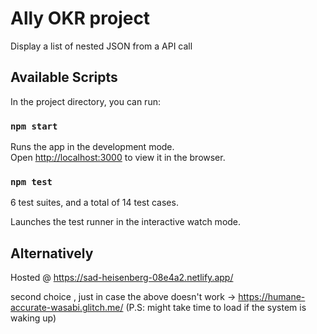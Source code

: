 # Ally OKR project

Display a list of nested JSON from a API call

## Available Scripts

In the project directory, you can run:

### `npm start`

Runs the app in the development mode.\
Open [http://localhost:3000](http://localhost:3000) to view it in the browser.

### `npm test`

6 test suites, and a total of 14 test cases.

Launches the test runner in the interactive watch mode.

## Alternatively

Hosted @ https://sad-heisenberg-08e4a2.netlify.app/

second choice , just in case the above doesn't work -> https://humane-accurate-wasabi.glitch.me/ (P.S: might take time to load if the system is waking up)